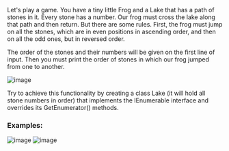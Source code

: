 Let's play a game. You have a tiny little Frog and a Lake that has a path of stones in it. Every stone has a number. Our frog must cross the lake along that path and then return. But there are some rules. First, the frog must jump on all the stones, which are in even positions in ascending order, and then on all the odd ones, but in reversed order.

The order of the stones and their numbers will be given on the first line of input. Then you must print the order of stones in which our frog jumped from one to another.

![image](https://user-images.githubusercontent.com/45227327/219899473-3f28adc5-9ccd-4009-9f7f-403bf1e43daa.png)

Try to achieve this functionality by creating a class Lake (it will hold all stone numbers in order) that implements the IEnumerable<int> interface and overrides its GetEnumerator() methods.

  ### Examples:
  
  ![image](https://user-images.githubusercontent.com/45227327/219899489-e77a020a-5569-4924-b592-f59074ac1ae6.png)
![image](https://user-images.githubusercontent.com/45227327/219899504-491c6b86-c479-433e-a005-3fa25094ace3.png)
